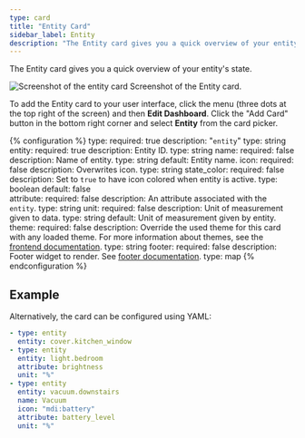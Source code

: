 ```yaml
---
type: card
title: "Entity Card"
sidebar_label: Entity
description: "The Entity card gives you a quick overview of your entity's state"
---
```


The Entity card gives you a quick overview of your entity's state.

<p class='img'>
  <img src='/images/dashboards/lovelace_entity_card.png' alt='Screenshot of the entity card'>
  Screenshot of the Entity card.
</p>

To add the Entity card to your user interface, click the menu (three dots at the top right of the screen) and then **Edit Dashboard**. Click the "Add Card" button in the bottom right corner and select **Entity** from the card picker.

{% configuration %}
type:
  required: true
  description: "`entity`"
  type: string
entity:
  required: true
  description: Entity ID.
  type: string
name:
  required: false
  description: Name of entity.
  type: string
  default: Entity name.
icon:
  required: false
  description: Overwrites icon.
  type: string
state_color:
  required: false
  description: Set to `true` to have icon colored when entity is active.
  type: boolean
  default: false  
attribute:
  required: false
  description: An attribute associated with the `entity`.
  type: string
unit:
  required: false
  description: Unit of measurement given to data.
  type: string
  default: Unit of measurement given by entity.
theme:
  required: false
  description: Override the used theme for this card with any loaded theme. For more information about themes, see the [frontend documentation](/integrations/frontend/).
  type: string
footer:
  required: false
  description: Footer widget to render. See [footer documentation](/dashboards/header-footer/).
  type: map
{% endconfiguration %}

## Example

Alternatively, the card can be configured using YAML:

```yaml
- type: entity
  entity: cover.kitchen_window
- type: entity
  entity: light.bedroom
  attribute: brightness
  unit: "%"
- type: entity
  entity: vacuum.downstairs
  name: Vacuum
  icon: "mdi:battery"
  attribute: battery_level
  unit: "%"
```
